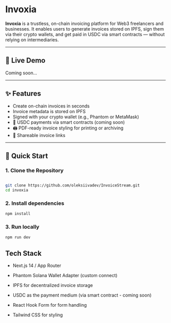 # Invoxia

**Invoxia** is a trustless, on-chain invoicing platform for Web3 freelancers and businesses. It enables users to generate invoices stored on IPFS, sign them via their crypto wallets, and get paid in USDC via smart contracts — without relying on intermediaries.

---

## 🔗 Live Demo

Coming soon...

---

## ✨ Features

- Create on-chain invoices in seconds
- Invoice metadata is stored on IPFS
- Signed with your crypto wallet (e.g., Phantom or MetaMask)
- 💸 USDC payments via smart contracts (coming soon)
- 🖨️ PDF-ready invoice styling for printing or archiving
- 🔗 Shareable invoice links

---

## 🚀 Quick Start

### 1. Clone the Repository

```bash

git clone https://github.com/oleksiivadev/InvoiceStream.git
cd invoxia
```

### 2. Install dependencies

```bash
npm install
```

### 3. Run locally

```bash
npm run dev
```

## Tech Stack
- Next.js 14 / App Router

- Phantom Solana Wallet Adapter (custom connect)

- IPFS for decentralized invoice storage

- USDC as the payment medium (via smart contract - coming soon)

- React Hook Form for form handling

- Tailwind CSS for styling



